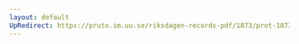 ```yaml
---
layout: default
UpRedirect: https://pruto.im.uu.se/riksdagen-records-pdf/1873/prot-1873--ak--310.pdf
---
```

